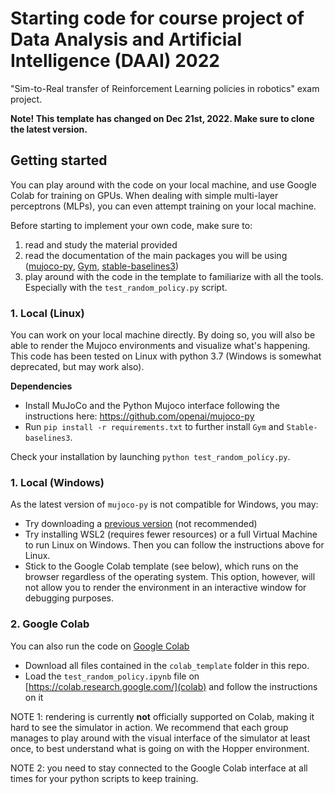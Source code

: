 # Starting code for course project of Data Analysis and Artificial Intelligence (DAAI) 2022
"Sim-to-Real transfer of Reinforcement Learning policies in robotics" exam project.

**Note! This template has changed on Dec 21st, 2022. Make sure to clone the latest version.**


## Getting started

You can play around with the code on your local machine, and use Google Colab for training on GPUs. When dealing with simple multi-layer perceptrons (MLPs), you can even attempt training on your local machine.

Before starting to implement your own code, make sure to:
1. read and study the material provided
2. read the documentation of the main packages you will be using ([mujoco-py](https://github.com/openai/mujoco-py), [Gym](https://github.com/openai/gym), [stable-baselines3](https://stable-baselines3.readthedocs.io/en/master/index.html))
3. play around with the code in the template to familiarize with all the tools. Especially with the `test_random_policy.py` script.


### 1. Local (Linux)

You can work on your local machine directly. By doing so, you will also be able to render the Mujoco environments and visualize what's happening. This code has been tested on Linux with python 3.7 (Windows is somewhat deprecated, but may work also).

**Dependencies**
- Install MuJoCo and the Python Mujoco interface following the instructions here: https://github.com/openai/mujoco-py
- Run `pip install -r requirements.txt` to further install `Gym` and `Stable-baselines3`.

Check your installation by launching `python test_random_policy.py`.


### 1. Local (Windows)
As the latest version of `mujoco-py` is not compatible for Windows, you may:
- Try downloading a [previous version](https://github.com/openai/mujoco-py/blob/9ea9bb000d6b8551b99f9aa440862e0c7f7b4191/) (not recommended)
- Try installing WSL2 (requires fewer resources) or a full Virtual Machine to run Linux on Windows. Then you can follow the instructions above for Linux.
- Stick to the Google Colab template (see below), which runs on the browser regardless of the operating system. This option, however, will not allow you to render the environment in an interactive window for debugging purposes.



### 2. Google Colab

You can also run the code on [Google Colab](https://colab.research.google.com/)

- Download all files contained in the `colab_template` folder in this repo.
- Load the `test_random_policy.ipynb` file on [https://colab.research.google.com/](colab) and follow the instructions on it

NOTE 1: rendering is currently **not** officially supported on Colab, making it hard to see the simulator in action. We recommend that each group manages to play around with the visual interface of the simulator at least once, to best understand what is going on with the Hopper environment.

NOTE 2: you need to stay connected to the Google Colab interface at all times for your python scripts to keep training.